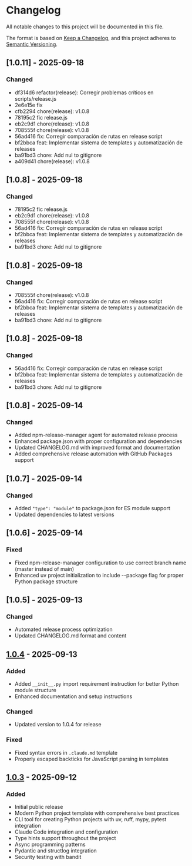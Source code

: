 # Changelog

All notable changes to this project will be documented in this file.

The format is based on [Keep a Changelog](https://keepachangelog.com/en/1.0.0/),
and this project adheres to [Semantic Versioning](https://semver.org/spec/v2.0.0.html).

## [1.0.11] - 2025-09-18

### Changed
- df314d6 refactor(release): Corregir problemas críticos en scripts/release.js
- 2e6e15e fix
- cfb2294 chore(release): v1.0.8
- 78195c2 fic release.js
- eb2c9d1 chore(release): v1.0.8
- 708555f chore(release): v1.0.8
- 56ad416 fix: Corregir comparación de rutas en release script
- bf2bbca feat: Implementar sistema de templates y automatización de releases
- ba91bd3 chore: Add nul to gitignore
- a409d41 chore(release): v1.0.8

## [1.0.8] - 2025-09-18

### Changed
- 78195c2 fic release.js
- eb2c9d1 chore(release): v1.0.8
- 708555f chore(release): v1.0.8
- 56ad416 fix: Corregir comparación de rutas en release script
- bf2bbca feat: Implementar sistema de templates y automatización de releases
- ba91bd3 chore: Add nul to gitignore

## [1.0.8] - 2025-09-18

### Changed
- 708555f chore(release): v1.0.8
- 56ad416 fix: Corregir comparación de rutas en release script
- bf2bbca feat: Implementar sistema de templates y automatización de releases
- ba91bd3 chore: Add nul to gitignore

## [1.0.8] - 2025-09-18

### Changed
- 56ad416 fix: Corregir comparación de rutas en release script
- bf2bbca feat: Implementar sistema de templates y automatización de releases
- ba91bd3 chore: Add nul to gitignore

## [1.0.8] - 2025-09-14

### Changed
- Added npm-release-manager agent for automated release process
- Enhanced package.json with proper configuration and dependencies
- Updated CHANGELOG.md with improved format and documentation
- Added comprehensive release automation with GitHub Packages support

## [1.0.7] - 2025-09-14

### Changed
- Added `"type": "module"` to package.json for ES module support
- Updated dependencies to latest versions

## [1.0.6] - 2025-09-14

### Fixed
- Fixed npm-release-manager configuration to use correct branch name (master instead of main)
- Enhanced uv project initialization to include --package flag for proper Python package structure

## [1.0.5] - 2025-09-13

### Changed
- Automated release process optimization
- Updated CHANGELOG.md format and content

## [1.0.4] - 2025-09-13

### Added
- Added `__init__.py` import requirement instruction for better Python module structure
- Enhanced documentation and setup instructions

### Changed
- Updated version to 1.0.4 for release

### Fixed
- Fixed syntax errors in `.claude.md` template
- Properly escaped backticks for JavaScript parsing in templates

## [1.0.3] - 2025-09-12

### Added
- Initial public release
- Modern Python project template with comprehensive best practices
- CLI tool for creating Python projects with uv, ruff, mypy, pytest integration
- Claude Code integration and configuration
- Type hints support throughout the project
- Async programming patterns
- Pydantic and structlog integration
- Security testing with bandit

[1.0.4]: https://github.com/jhonma82/create-python-modern/releases/tag/v1.0.4
[1.0.3]: https://github.com/jhonma82/create-python-modern/releases/tag/v1.0.3
